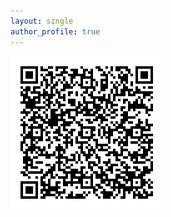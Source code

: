 ```yaml
---
layout: single
author_profile: true
---
```


<img src="/assets/images/contact_qrcode.png" alt="Avin Zarlez Work Contact vCard"/>
